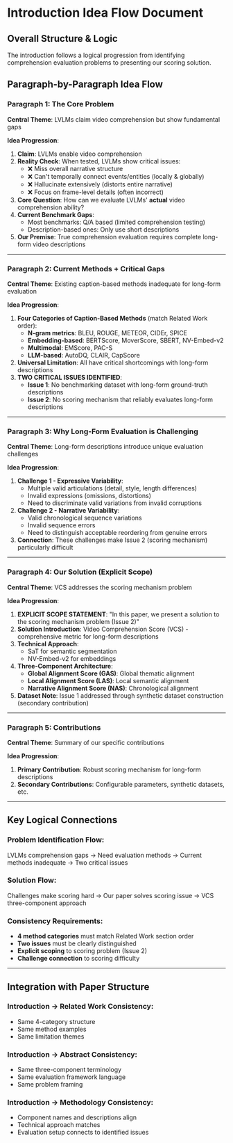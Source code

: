 # Introduction Idea Flow Document

## **Overall Structure & Logic**

The introduction follows a logical progression from identifying comprehension evaluation problems to presenting our scoring solution.

## **Paragraph-by-Paragraph Idea Flow**

### **Paragraph 1: The Core Problem**
**Central Theme**: LVLMs claim video comprehension but show fundamental gaps

**Idea Progression**:
1. **Claim**: LVLMs enable video comprehension  
2. **Reality Check**: When tested, LVLMs show critical issues:
   - ❌ Miss overall narrative structure
   - ❌ Can't temporally connect events/entities (locally & globally)  
   - ❌ Hallucinate extensively (distorts entire narrative)
   - ❌ Focus on frame-level details (often incorrect)
3. **Core Question**: How can we evaluate LVLMs' **actual** video comprehension ability?
4. **Current Benchmark Gaps**: 
   - Most benchmarks: Q/A based (limited comprehension testing)
   - Description-based ones: Only use short descriptions
5. **Our Premise**: True comprehension evaluation requires complete long-form video descriptions

---

### **Paragraph 2: Current Methods + Critical Gaps**
**Central Theme**: Existing caption-based methods inadequate for long-form evaluation

**Idea Progression**:
1. **Four Categories of Caption-Based Methods** (match Related Work order):
   - **N-gram metrics**: BLEU, ROUGE, METEOR, CIDEr, SPICE
   - **Embedding-based**: BERTScore, MoverScore, SBERT, NV-Embed-v2
   - **Multimodal**: EMScore, PAC-S
   - **LLM-based**: AutoDQ, CLAIR, CapScore
2. **Universal Limitation**: All have critical shortcomings with long-form descriptions
3. **TWO CRITICAL ISSUES IDENTIFIED**:
   - **Issue 1**: No benchmarking dataset with long-form ground-truth descriptions
   - **Issue 2**: No scoring mechanism that reliably evaluates long-form descriptions

---

### **Paragraph 3: Why Long-Form Evaluation is Challenging**
**Central Theme**: Long-form descriptions introduce unique evaluation challenges

**Idea Progression**:
1. **Challenge 1 - Expressive Variability**: 
   - Multiple valid articulations (detail, style, length differences)
   - Invalid expressions (omissions, distortions)
   - Need to discriminate valid variations from invalid corruptions
2. **Challenge 2 - Narrative Variability**:
   - Valid chronological sequence variations
   - Invalid sequence errors
   - Need to distinguish acceptable reordering from genuine errors
3. **Connection**: These challenges make Issue 2 (scoring mechanism) particularly difficult

---

### **Paragraph 4: Our Solution (Explicit Scope)**
**Central Theme**: VCS addresses the scoring mechanism problem

**Idea Progression**:
1. **EXPLICIT SCOPE STATEMENT**: "In this paper, we present a solution to the scoring mechanism problem (Issue 2)"
2. **Solution Introduction**: Video Comprehension Score (VCS) - comprehensive metric for long-form descriptions
3. **Technical Approach**: 
   - SaT for semantic segmentation
   - NV-Embed-v2 for embeddings
4. **Three-Component Architecture**:
   - **Global Alignment Score (GAS)**: Global thematic alignment
   - **Local Alignment Score (LAS)**: Local semantic alignment  
   - **Narrative Alignment Score (NAS)**: Chronological alignment
5. **Dataset Note**: Issue 1 addressed through synthetic dataset construction (secondary contribution)

---

### **Paragraph 5: Contributions**
**Central Theme**: Summary of our specific contributions

**Idea Progression**:
1. **Primary Contribution**: Robust scoring mechanism for long-form descriptions
2. **Secondary Contributions**: Configurable parameters, synthetic datasets, etc.

---

## **Key Logical Connections**

### **Problem Identification Flow**:
LVLMs comprehension gaps → Need evaluation methods → Current methods inadequate → Two critical issues

### **Solution Flow**:
Challenges make scoring hard → Our paper solves scoring issue → VCS three-component approach

### **Consistency Requirements**:
- **4 method categories** must match Related Work section order
- **Two issues** must be clearly distinguished  
- **Explicit scoping** to scoring problem (Issue 2)
- **Challenge connection** to scoring difficulty

---

## **Integration with Paper Structure**

### **Introduction → Related Work Consistency**:
- Same 4-category structure
- Same method examples
- Same limitation themes

### **Introduction → Abstract Consistency**:
- Same three-component terminology
- Same evaluation framework language
- Same problem framing

### **Introduction → Methodology Consistency**:
- Component names and descriptions align
- Technical approach matches
- Evaluation setup connects to identified issues